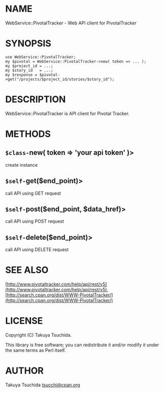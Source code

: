 
# NAME

WebService::PivotalTracker - Web API client for PivotalTracker

# SYNOPSIS

    use WebService::PivotalTracker;
    my $pivotal = WebService::PivotalTracker->new( token => ... );
    my $project_id = ...;
    my $story_id   = ...;
    my $response = $pivotal->get("/projects/$project_id/stories/$story_id");

# DESCRIPTION

WebService::PivotalTracker is API client for Pivotal Tracker.

# METHODS

## `$class-`new( token => 'your api token' )>

create instance

## `$self-`get($end\_point)>

call API using GET request

## `$self-`post($end\_point, $data\_href)>

call API using POST request

## `$self-`delete($end\_point)>

call API using DELETE request

# SEE ALSO

[http://www.pivotaltracker.com/help/api/rest/v5](http://www.pivotaltracker.com/help/api/rest/v5), [http://search.cpan.org/dist/WWW-PivotalTracker/](http://search.cpan.org/dist/WWW-PivotalTracker/)

# LICENSE

Copyright (C) Takuya Tsuchida.

This library is free software; you can redistribute it and/or modify
it under the same terms as Perl itself.

# AUTHOR

Takuya Tsuchida <tsucchi@cpan.org>
